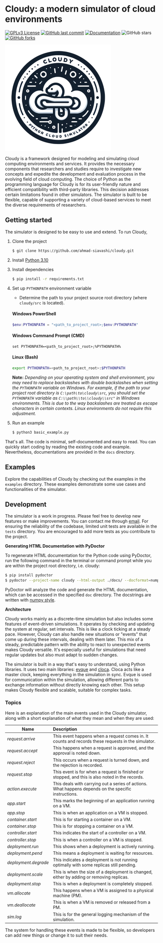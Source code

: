 # Cloudy: a modern simulator of cloud environments

[![GPLv3 License](https://img.shields.io/badge/License-GPL%20v3-yellow.svg)](https://opensource.org/licenses/GPL-3.0)
[![GitHub last commit](https://img.shields.io/github/last-commit/ahmad-siavashi/cloudy.svg)](https://github.com/ahmad-siavashi/cloudy)
[![Documentation](https://img.shields.io/badge/documentation-included-blue.svg)](https://github.com/ahmad-siavashi/cloudy/tree/main/docs)
![GitHub stars](https://img.shields.io/github/stars/ahmad-siavashi/cloudy?style=social)
[![GitHub forks](https://img.shields.io/github/forks/ahmad-siavashi/cloudy.svg?style=social&label=Fork)](https://github.com/ahmad-siavashi/cloudy)

![logo](logo.png)

Cloudy is a framework designed for modeling and simulating cloud computing environments and services. It
provides the necessary components that researchers and studies require to investigate new concepts and expedite the
development and evaluation process in the evolving field of cloud computing. The choice of Python as the programming
language for Cloudy is for its user-friendly nature and efficient compatibility with third-party libraries. This
decision addresses certain limitations found in other simulators. The simulator is built to be flexible,
capable of supporting a variety of cloud-based services to meet the diverse requirements of researchers.

## Getting started

The simulator is designed to be easy to use and extend. To run Cloudy,

1. Clone the project

    ```bash 
    $ git clone https://github.com/ahmad-siavashi/cloudy.git 
    ```

2. Install [Python 3.10](https://wiki.python.org/moin/BeginnersGuide/Download)

3. Install dependencies
     ```bash
     $ pip install -r requirements.txt
     ```

4. Set up `PYTHONPATH` environment variable
    - Determine the path to your project source root directory (where `cloudy/src` is located).
   #### Windows PowerShell
     ```powershell
     $env:PYTHONPATH = "<path_to_project_root>;$env:PYTHONPATH"
     ```

   #### Windows Command Prompt (CMD)
     ```batch
     set PYTHONPATH=<path_to_project_root>;%PYTHONPATH%
     ```
   #### Linux (Bash)
     ```bash
     export PYTHONPATH=<path_to_project_root>:$PYTHONPATH
     ```

   **Note:** _Depending on your operating system and shell environment, you may need to replace backslashes with double
   backslashes when setting the `PYTHONPATH` variable on Windows. For example, if the path to your project root
   directory is `C:\path\to\cloudy\src`, you should set the `PYTHONPATH` variable as `C:\\path\\to\\cloudy\\src"` in
   Windows environments. This is due to the way backslashes are treated as escape characters in certain contexts. Linux
   environments do not require this adjustment._

5. Run an example
      ```bash
      $ python3 basic_example.py
      ```

That's all. The code is minimal, self-documented and easy to read. You can quickly start coding by reading the existing
code and example. Nevertheless, documentations are provided in the `docs` directory.

## Examples

Explore the capabilities of Cloudy by checking out the examples in the `examples` directory. These examples demonstrate
some use cases and functionalities of the simulator.

## Development

The simulator is a work in progress. Please feel free to develop new features or make improvements. You can contact me
through [email](mailto:siavashi@aut.ac.ir). For ensuring the reliability of the codebase, limited unit tests are
available in
the `tests` directory. You are encouraged to add more tests as you contribute to the project.

**Generating HTML Documentation with PyDoctor**

To regenerate HTML documentation for the Python code using PyDoctor, run the following command in the terminal or
command prompt while you are within the project root directory, i.e. cloudy:

```bash
$ pip install pydoctor
$ pydoctor --project-name cloudy --html-output ./docs/ --docformat=numpy ./src/model/ ./src/module/ ./src/policy/
```

PyDoctor will analyze the code and generate the HTML documentation, which can be accessed in the
specified `doc` directory. The docstrings are written
with [numpy style](https://numpydoc.readthedocs.io/en/latest/format.html).

**Architecture**

Cloudy works mainly as a discrete-time simulation but also includes some features of
event-driven simulations. It operates by checking and updating the system at regular, set intervals. This is like a
clock ticking at a steady pace. However, Cloudy can also handle new situations or "events" that come up during these
intervals, dealing with them later. This mix of a steady, predictable pattern with the ability to react to unexpected
events makes Cloudy versatile. It's especially useful for simulations that need regular updates but also must adapt to
sudden changes.

The simulator is built in a way that's easy to understand, using Python libraries. It uses two main
libraries: [evque](https://github.com/ahmad-siavashi/evque) and [cloca](https://github.com/ahmad-siavashi/cloca). Cloca
acts like a master clock, keeping everything in the simulation in sync. Evque is used for communication within the
simulation, allowing different parts to exchange information without directly knowing each other. This setup makes
Cloudy flexible and scalable, suitable for complex tasks.

### Topics

Here is an explanation of the main events used in the Cloudy simulator, along with a short explanation of what they mean
and when they are used:

| Name        | Description                                                                                          |
|-------------------|:-----------------------------------------------------------------------------------------------------|
| *request.arrive*  | This event happens when a request comes in. It counts and records these requests in the simulator.   |
| *request.accept*  | This happens when a request is approved, and the approval is noted down.                             |
| *request.reject*  | This occurs when a request is turned down, and the rejection is recorded.                            |
| *request.stop*    | This event is for when a request is finished or stopped, and this is also noted in the records.      |
| *action.execute*  | This deals with carrying out a series of actions. What happens depends on the specific instructions. |
| *app.start*       | This marks the beginning of an application running on a VM.                                          |
| *app.stop*        | This is when an application on a VM is stopped.                                                      |
| *container.start* | This is for starting a container on a VM.                                                            |
| *container.stop*  | This is for stopping a container on a VM.                                                            |
| *controller.start* | This indicates the start of a controller on a VM.                                                    |
| *controller.stop* | This is when a controller on a VM is stopped.                                                        |
| *deployment.run*  | This shows when a deployment is actively running.                                                    |
| *deployment.pend* | This means a deployment is waiting for resources.                                                    |
| *deployment.degrade*| This indicates a deployment is not running optimally with some replicas still pending.               |
| *deployment.scale* | This is when the size of a deployment is changed, either by adding or removing replicas.             |
| *deployment.stop* | This is when a deployment is completely stopped.                                                     |
| *vm.allocate*     | This happens when a VM is assigned to a physical machine (PM).                                       |
| *vm.deallocate*   | This is when a VM is removed or released from a PM.                                                  |
| *sim.log*         | This is for the general logging mechanism of the simulation.                                          |

The system for handling these events is made to be flexible, so developers can add new things or change it to suit their
needs.